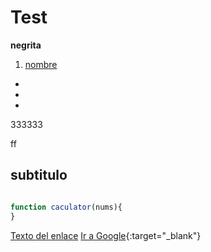 # Test
**negrita**
1. [nombre](#subtitulo)

  -
  -
  -
  333333

ff
  ## subtitulo


```javascript

function caculator(nums){
}

```

[Texto del enlace](https://www.google.es)
[Ir a Google](https://www.google.com "Mensajito"){:target="_blank"}

  
